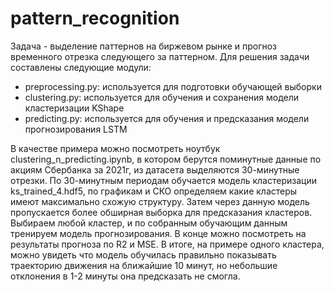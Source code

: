 # pattern_recognition
Задача - выделение паттернов на биржевом рынке и прогноз временного отрезка следующего за паттерном. 
Для решения задачи составлены следующие модули:
- preprocessing.py: используется для подготовки обучающей выборки
- clustering.py: используется для обучения и сохранения модели кластеризации KShape
- predicting.py: используется для обучения и предсказания модели прогнозирования LSTM

В качестве примера можно посмотреть ноутбук clustering_n_predicting.ipynb, 
в котором берутся поминутные данные по акциям Сбербанка за 2021г, из датасета выделяются 30-минутные отрезки. 
По 30-минутным периодам обучается модель кластеризации ks_trained_4.hdf5, по графикам и СКО определяем какие кластеры
имеют максимально схожую структуру. Затем через данную модель пропускается более обширная выборка для предсказания кластеров.
Выбираем любой кластер, и по собранным обучающим данным тренируем модель прогнозирования. В конце можно посмотреть на результаты прогноза по R2 и MSE.
В итоге, на примере одного кластера, можно увидеть что модель обучилась правильно показывать траекторию движения на ближайшие 10 минут, но 
небольшие отклонения в 1-2 минуты она предсказать не смогла.
